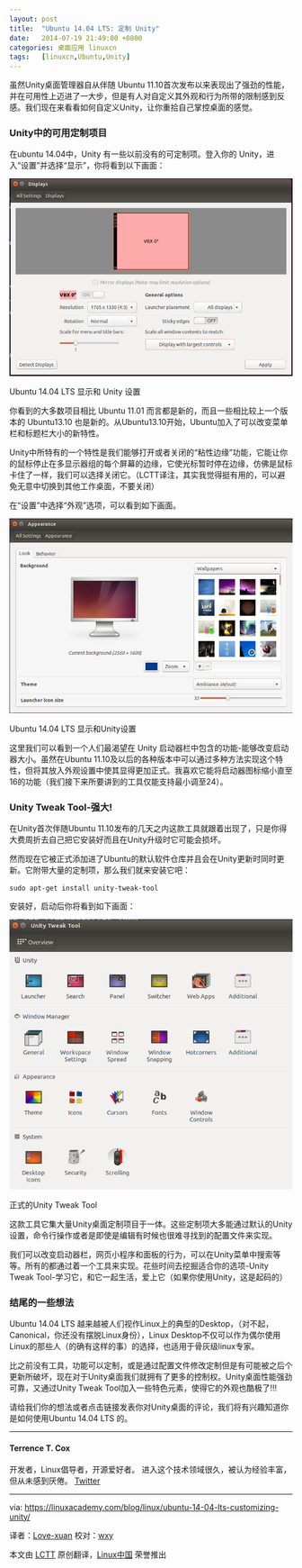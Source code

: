 ```yaml
---
layout: post
title:	"Ubuntu 14.04 LTS: 定制 Unity"
date:	2014-07-19 21:49:00 +0800 
categories:	桌面应用 linuxcn 
tags:	[linuxcn,Ubuntu,Unity]
---
```



虽然Unity桌面管理器自从伴随 Ubuntu 11.10首次发布以来表现出了强劲的性能，并在可用性上迈进了一大步，但是有人对自定义其外观和行为所带的限制感到反感。我们现在来看看如何自定义Unity，让你重拾自己掌控桌面的感觉。


### Unity中的可用定制项目


在ubuntu 14.04中，Unity 有一些以前没有的可定制项。登入你的 Unity，进入“设置”并选择“显示”，你将看到以下画面：


![Ubuntu 14.04 LTS Display and Unity Settings](/Asserts/Images/album/201407/19/214927wplpzfzepl17noog.png)


Ubuntu 14.04 LTS 显示和 Unity 设置


你看到的大多数项目相比 Ubuntu 11.01 而言都是新的，而且一些相比较上一个版本的 Ubuntu13.10 也是新的。从Ubuntu13.10开始，Ubuntu加入了可以改变菜单栏和标题栏大小的新特性。


Unity中所特有的一个特性是我们能够打开或者关闭的“粘性边缘”功能，它能让你的鼠标停止在多显示器组的每个屏幕的边缘，它使光标暂时停在边缘，仿佛是鼠标卡住了一样，我们可以选择关闭它。（LCTT译注，其实我觉得挺有用的，可以避免无意中切换到其他工作桌面，不要关闭）


在“设置”中选择“外观”选项，可以看到如下画面。


![Ubuntu 14.04 LTS Appearance and Unity Settings](/Asserts/Images/album/201407/19/214937kbji4e16jdnbnr66.png)


Ubuntu 14.04 LTS 显示和Unity设置


这里我们可以看到一个人们最渴望在 Unity 启动器栏中包含的功能-能够改变启动器大小。虽然在Ubuntu 11.10及以后的各种版本中可以通过多种方法实现这个特性，但将其放入外观设置中使其显得更加正式。我喜欢它能将启动器图标缩小直至16的功能（我们接下来所要讲到的工具仅能支持最小调至24）。


### Unity Tweak Tool-强大!


在Unity首次伴随Ubuntu 11.10发布的几天之内这款工具就跟着出现了，只是你得大费周折去自己把它安装好而且在Unity升级时它可能会损坏。


然而现在它被正式添加进了Ubuntu的默认软件仓库并且会在Unity更新时同时更新。它附带大量的定制项，那么我们就来安装它吧：



```
sudo apt-get install unity-tweak-tool

```

安装好，启动后你将看到如下画面：


![Ubuntu 14.04 LTS Official Unity Tweak Tool](/Asserts/Images/album/201407/19/214940hlc690qq06ts6ceq.png)


正式的Unity Tweak Tool


这款工具它集大量Unity桌面定制项目于一体。这些定制项大多能通过默认的Unity设置，命令行操作或者是即使是编辑有时候也很难寻找到的配置文件来实现。


我们可以改变启动器栏，网页小程序和面板的行为，可以在Unity菜单中搜索等等。所有的都通过着一个工具来实现。花些时间去挖掘适合你的选项-Unity Tweak Tool-学习它，和它一起生活，爱上它（如果你使用Unity，这是起码的）


### 结尾的一些想法


Ubuntu 14.04 LTS 越来越被人们视作Linux上的典型的Desktop，（对不起，Canonical，你还没有摆脱Linux身份），Linux Desktop不仅可以作为偶尔使用Linux的那些人（的确有这样的事）的选择，也适用于骨灰级linux专家。


比之前没有工具，功能可以定制，或是通过配置文件修改定制但是有可能被之后个更新所破坏，现在对于Unity桌面我们就拥有了更多的控制权。Unity桌面性能强劲可靠，又通过Unity Tweak Tool加入一些特色元素，使得它的外观也酷极了!!!


请给我们你的想法或者点击链接发表你对Unity桌面的评论，我们将有兴趣知道你是如何使用Ubuntu 14.04 LTS 的。




---


#### Terrence T. Cox


开发者，Linux倡导者，开源爱好者。 进入这个技术领域很久，被认为经验丰富，但从未感到厌倦。 [Twitter](https://twitter.com/mourngrymtc/)




---


via: <https://linuxacademy.com/blog/linux/ubuntu-14-04-lts-customizing-unity/>


译者：[Love-xuan](https://github.com/Love-xuan) 校对：[wxy](https://github.com/wxy)


本文由 [LCTT](https://github.com/LCTT/TranslateProject) 原创翻译，[Linux中国](http://linux.cn/) 荣誉推出
